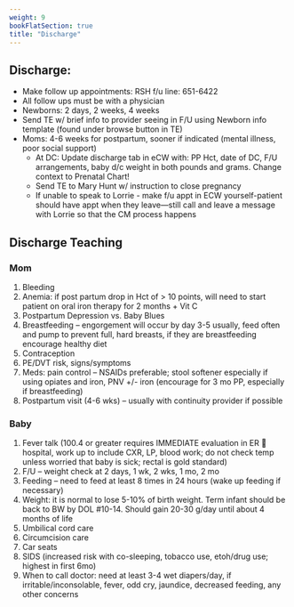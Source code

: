 ```yaml
---
weight: 9
bookFlatSection: true
title: "Discharge"
---
```


## Discharge:

- Make follow up appointments:  RSH f/u line:  651-6422
- All follow ups must be with a physician
- Newborns:  2 days, 2 weeks, 4 weeks
- Send TE w/ brief info to provider seeing in F/U using Newborn info template (found under browse button in TE)
- Moms:  4-6 weeks for postpartum, sooner if indicated (mental illness, poor social support)
  - At DC: Update discharge tab in eCW with: PP Hct, date of DC, F/U arrangements, baby d/c weight in both pounds and grams.  Change context to Prenatal Chart!
  - Send TE to Mary Hunt w/ instruction to close pregnancy
  - If unable to speak to Lorrie - make f/u appt in ECW yourself-patient should have appt when they leave—still call and leave a message with Lorrie so that the CM process happens


## Discharge Teaching
### Mom

1. Bleeding
2. Anemia: if post partum drop in Hct of > 10 points, will need to start patient on oral iron therapy for 2 months + Vit C
3. Postpartum Depression vs. Baby Blues
4.	Breastfeeding – engorgement will occur by day 3-5 usually, feed often and pump to prevent full, hard breasts, if they are breastfeeding encourage healthy diet
5.	Contraception
6.	PE/DVT risk, signs/symptoms
7.	Meds:  pain control – NSAIDs preferable; stool softener especially if using opiates and iron, PNV +/- iron (encourage for 3 mo PP, especially if breastfeeding)
8.	Postpartum visit (4-6 wks) – usually with continuity provider if possible

### Baby

1.	Fever talk (100.4 or greater requires IMMEDIATE evaluation in ER  hospital, work up to include CXR, LP, blood work; do not check temp unless worried that baby is sick; rectal is gold standard)
2.	F/U – weight check at 2 days, 1 wk, 2 wks, 1 mo, 2 mo
3.	Feeding – need to feed at least 8 times in 24 hours (wake up feeding if necessary)
4.	Weight:  it is normal to lose 5-10% of birth weight.  Term infant should be back to BW by DOL #10-14.  Should gain 20-30 g/day until about 4 months of life
5.	Umbilical cord care
6.	Circumcision care
7.	Car seats
8.	SIDS (increased risk with co-sleeping, tobacco use, etoh/drug use; highest in first 6mo)
9.	When to call doctor:  need at least 3-4 wet diapers/day, if irritable/inconsolable, fever, odd cry, jaundice, decreased feeding, any other concerns
